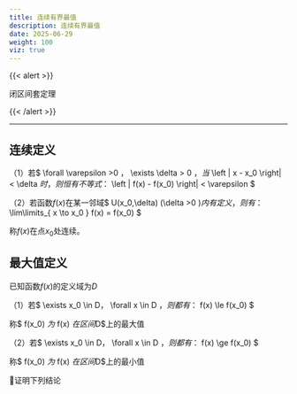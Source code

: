 ```yaml
---
title: 连续有界最值
description: 连续有界最值
date: 2025-06-29
weight: 100
viz: true
---
```


<style>
th, td {
  border: 1px solid rgb(190, 190, 190);
}
</style>

{{< alert >}}

闭区间套定理

{{< /alert >}}



---



## 连续定义

（1）若$ \forall \varepsilon >0 $，$  \exists \delta > 0 $，当$ \left | x - x_0   \right| < \delta $时，则恒有不等式：$ \left | f(x) - f(x_0)   \right| < \varepsilon $

（2）若函数$f(x)$在某一邻域$ U(x_0,\delta) (\delta >0 )$内有定义，则有：$ \lim\limits_{  x \to x_0 } f(x) = f(x_0) $

称$f(x)$在点$x_0$处连续。




## 最大值定义


已知函数$f(x)$的定义域为$D$

（1）若$ \exists x_0 \in D$，$ \forall x \in D $，则都有：$ f(x) \le f(x_0) $

称$ f(x_0) $为$ f(x) $在区间$D$上的最大值

（2）若$ \exists x_0 \in D$，$ \forall x \in D $，则都有：$ f(x) \ge f(x_0) $

称$ f(x_0) $为$ f(x) $在区间$D$上的最小值






&#128311;证明下列结论




